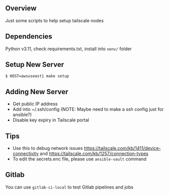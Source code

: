 Overview
--------
Just some scripts to help setup tailscale nodes

Dependencies
------------
Python v3.11, check requirements.txt, install into `venv/` folder

Setup New Server
----------------
```
$ HOST=awsuseast1 make setup
```

Adding New Server
-----------------
 - Get public IP address
 - Add into ~/.ssh/config (NOTE: Maybe need to make a ssh config just for ansible?)
 - Disable key expiry in Tailscale portal

Tips
----
 - Use this to debug network issues https://tailscale.com/kb/1411/device-connectivity and https://tailscale.com/kb/1257/connection-types
 - To edit the secrets.enc file, please use `ansible-vault` command

Gitlab
------
You can use `gitlab-ci-local` to test Gitlab pipelines and jobs
